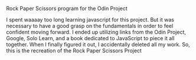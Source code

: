 Rock Paper Scissors program for the Odin Project

I spent waaaay too long learning javascript for this project. But it was necessary to have a good grasp on the fundamentals in order to feel confident moving forward. I ended up utilizing links from the Odin Project, Google, Solo Learn, and a book dedicated to JavaScript to piece it all together.  When I finally figured it out, I accidentally deleted all my work. So, this is the recreation of the Rock Paper Scissors Project
